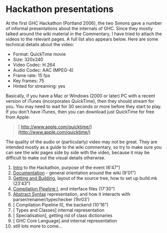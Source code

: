 # Hackathon presentations



At the first GHC Hackathon (Portland 2006), the two Simons gave a number of informal presentations about the internals of GHC.  Since they mostly talked around the wiki material in the Commentary, I have tried to attach the videos to the relevant pages.  A full list also appears below. Here are some technical details about the video:


- Format: QuickTime movie
- Size: 320x240
- Video Codec: H.264
- Audio Codec: AAC (MPEG-4)
- Frame rate: 15 fps
- Key frames: 75
- Hinted for streaming: yes


Basically, if you have a Mac or Windows (2000 or later) PC with a recent version of iTunes (incorporates QuickTime), then they should stream for you.  You may need to wait for 30 seconds or more before they start to play.  If you don't have iTunes, then you can download just QuickTime for free from Apple:


>
>
> [ http://www.apple.com/quicktime/](http://www.apple.com/quicktime/)
>
>


The quality of the audio or (particularly) video may not be great.  They are intended mostly as a guide to the wiki commentary, so try to make sure you can see the wiki pages side by side with the video, because it may be difficult to make out the visual details otherwise.


1. [
  Intro](http://video.google.com/videoplay?docid=-5234070039625162234) to the Hackathon, purpose of the event (6'47")
1. [
  Documentation](http://video.google.com/videoplay?docid=-948887441048207316) - general orientation around the wiki (9'01")
1. [
  Getting and Building](http://video.google.com/videoplay?docid=7166458546326012899), layout of the source tree, how to set up build.mk (23'43")
1. [
  Compilation Pipeline I](http://video.google.com/videoplay?docid=-4326420154219711812), and interface files (17'30")
1. [
  Abstract Syntax](http://video.google.com/videoplay?docid=-8782356823569862556) representation, and how it interacts with parser/renamer/typechecker (1hr03')
1. \[ Compilation Pipeline II\], the backend (10'16")
1. \[ Types and Classes\] internal representation
1. \[ Specialisation\], getting rid of class dictionaries
1. \[ GHC Core Language\] and internal representation
1. still lots more to come...
